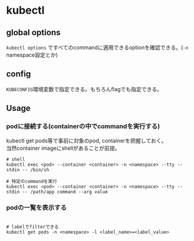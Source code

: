 # kubectl

## global options

`kubectl options` ですべてのcommandに適用できるoptionを確認できる。(`-n` namespace設定とか)

## config

`KUBECONFIG`環境変数で指定できる。もちろんflagでも指定できる。

## Usage

### podに接続する(containerの中でcommandを実行する) 

kubectl get pods等で事前に対象のpod, containerを把握しておく。  
当然container imageにshellがあることが前提。

```
# shell
kubectl exec <pod> --container <container> -n <namespace> --tty --stdin -- /bin/sh

# 特定のcommandを実行
kubectl exec <pod> --container <container> -n <namespace> --tty --stdin -- /path/app command --arg value
```


### podの一覧を表示する

```shell

# labelでfilterできる
kubectl get pods -n <namespace> -l <label_name>=<label_value>
```
